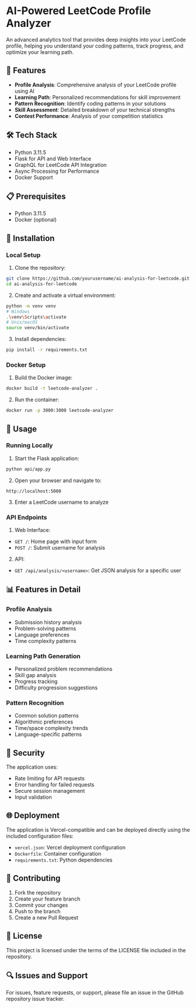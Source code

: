 # AI-Powered LeetCode Profile Analyzer

An advanced analytics tool that provides deep insights into your LeetCode profile, helping you understand your coding patterns, track progress, and optimize your learning path.

## 🚀 Features

- **Profile Analysis**: Comprehensive analysis of your LeetCode profile using AI
- **Learning Path**: Personalized recommendations for skill improvement
- **Pattern Recognition**: Identify coding patterns in your solutions
- **Skill Assessment**: Detailed breakdown of your technical strengths
- **Contest Performance**: Analysis of your competition statistics

## 🛠 Tech Stack

- Python 3.11.5
- Flask for API and Web Interface
- GraphQL for LeetCode API Integration
- Async Processing for Performance
- Docker Support

## 📋 Prerequisites

- Python 3.11.5
- Docker (optional)

## 🔧 Installation

### Local Setup

1. Clone the repository:
```bash
git clone https://github.com/yourusername/ai-analysis-for-leetcode.git
cd ai-analysis-for-leetcode
```

2. Create and activate a virtual environment:
```bash
python -m venv venv
# Windows
.\venv\Scripts\activate
# Unix/macOS
source venv/bin/activate
```

3. Install dependencies:
```bash
pip install -r requirements.txt
```

### Docker Setup

1. Build the Docker image:
```bash
docker build -t leetcode-analyzer .
```

2. Run the container:
```bash
docker run -p 3000:3000 leetcode-analyzer
```

## 🚀 Usage

### Running Locally

1. Start the Flask application:
```bash
python api/app.py
```

2. Open your browser and navigate to:
```
http://localhost:5000
```

3. Enter a LeetCode username to analyze

### API Endpoints

1. Web Interface:
- `GET /`: Home page with input form
- `POST /`: Submit username for analysis

2. API:
- `GET /api/analysis/<username>`: Get JSON analysis for a specific user

## 📊 Features in Detail

### Profile Analysis
- Submission history analysis
- Problem-solving patterns
- Language preferences
- Time complexity patterns

### Learning Path Generation
- Personalized problem recommendations
- Skill gap analysis
- Progress tracking
- Difficulty progression suggestions

### Pattern Recognition
- Common solution patterns
- Algorithmic preferences
- Time/space complexity trends
- Language-specific patterns

## 🔐 Security

The application uses:
- Rate limiting for API requests
- Error handling for failed requests
- Secure session management
- Input validation

## 🌐 Deployment

The application is Vercel-compatible and can be deployed directly using the included configuration files:
- `vercel.json`: Vercel deployment configuration
- `Dockerfile`: Container configuration
- `requirements.txt`: Python dependencies

## 🤝 Contributing

1. Fork the repository
2. Create your feature branch
3. Commit your changes
4. Push to the branch
5. Create a new Pull Request

## 📝 License

This project is licensed under the terms of the LICENSE file included in the repository.

## 🔍 Issues and Support

For issues, feature requests, or support, please file an issue in the GitHub repository issue tracker.
